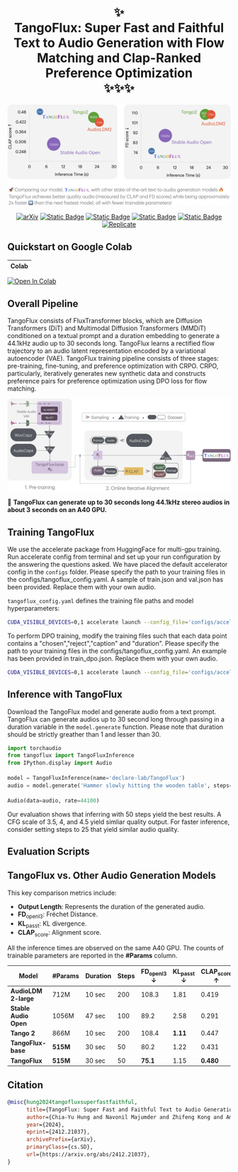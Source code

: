 <h1 align="center">✨ 
<br/>  
TangoFlux: Super Fast and Faithful Text to Audio Generation with Flow Matching and Clap-Ranked Preference Optimization 
<br/>
✨✨✨


</h1>

<div align="center">
  <img src="assets/tf_teaser.png" alt="TangoFlux" width="1000" />

<br/>

[![arXiv](https://img.shields.io/badge/Read_the_Paper-blue?link=https%3A%2F%2Fopenreview.net%2Fattachment%3Fid%3DtpJPlFTyxd%26name%3Dpdf)](https://arxiv.org/abs/2412.21037) [![Static Badge](https://img.shields.io/badge/TangoFlux-Huggingface-violet?logo=huggingface&link=https%3A%2F%2Fhuggingface.co%2Fdeclare-lab%2FTangoFlux)](https://huggingface.co/declare-lab/TangoFlux) [![Static Badge](https://img.shields.io/badge/Demos-declare--lab-brightred?style=flat)](https://tangoflux.github.io/) [![Static Badge](https://img.shields.io/badge/TangoFlux-Huggingface_Space-8A2BE2?logo=huggingface&link=https%3A%2F%2Fhuggingface.co%2Fspaces%2Fdeclare-lab%2FTangoFlux)](https://huggingface.co/spaces/declare-lab/TangoFlux) [![Static Badge](https://img.shields.io/badge/TangoFlux_Dataset-Huggingface-red?logo=huggingface&link=https%3A%2F%2Fhuggingface.co%2Fdatasets%2Fdeclare-lab%2FTangoFlux)](https://huggingface.co/datasets/declare-lab/CRPO) [![Replicate](https://replicate.com/chenxwh/tangoflux/badge)](https://replicate.com/chenxwh/tangoflux)





</div>

## Quickstart on Google Colab

| Colab |
| --- |
[![Open In Colab](https://colab.research.google.com/assets/colab-badge.svg)](https://colab.research.google.com/drive/1j__4fl_BlaVS_225M34d-EKxsVDJPRiR?usp=sharing) 

## Overall Pipeline
TangoFlux consists of FluxTransformer blocks, which are Diffusion Transformers (DiT) and Multimodal Diffusion Transformers (MMDiT) conditioned on a textual prompt and a duration embedding to generate a 44.1kHz audio up to 30 seconds long. TangoFlux learns a rectified flow trajectory to an audio latent representation encoded by a variational autoencoder (VAE). TangoFlux training pipeline consists of three stages: pre-training, fine-tuning, and preference optimization with CRPO. CRPO, particularly, iteratively generates new synthetic data and constructs preference pairs for preference optimization using DPO loss for flow matching.

![cover-photo](assets/tangoflux.png)


🚀 **TangoFlux can generate up to 30 seconds long 44.1kHz stereo audios in about 3 seconds on an A40 GPU.**

## Training TangoFlux
We use the accelerate package from HuggingFace for multi-gpu training. Run accelerate config from terminal and set up your run configuration by the answering the questions asked. We have placed the default accelerator config in the `configs` folder. Please specify the path to your training files in the configs/tangoflux_config.yaml. A sample of train.json and val.json has been provided. Replace them with your own audio.

`tangoflux_config.yaml` defines the training file paths and model hyperparameters:
```bash
CUDA_VISIBLE_DEVICES=0,1 accelerate launch --config_file='configs/accelerator_config.yaml' src/train.py   --checkpointing_steps="best" --save_every=5 --config='configs/tangoflux_config.yaml'
```

To perform DPO training, modify the training files such that each data point contains a "chosen","reject","caption" and "duration". Please specify the path to your training files in the configs/tangoflux_config.yaml. An example has been provided in train_dpo.json. Replace them with your own audio.

```bash
CUDA_VISIBLE_DEVICES=0,1 accelerate launch --config_file='configs/accelerator_config.yaml' src/train_dpo.py   --checkpointing_steps="best" --save_every=5 --config='configs/tangoflux_config.yaml'
```
## Inference with TangoFlux
Download the TangoFlux model and generate audio from a text prompt.
TangoFlux can generate audios up to 30 second long through passing in a duration variable in the `model.generate` function. Please note that duration should be strictly greather than 1 and lesser than 30.
```python
import torchaudio
from tangoflux import TangoFluxInference
from IPython.display import Audio

model = TangoFluxInference(name='declare-lab/TangoFlux')
audio = model.generate('Hammer slowly hitting the wooden table', steps=50, duration=10)

Audio(data=audio, rate=44100)
```
Our evaluation shows that inferring with 50 steps yield the best results. A CFG scale of 3.5, 4, and 4.5 yield simliar quality output.
For faster inference, consider setting steps to 25 that yield similar audio quality.

## Evaluation Scripts

## TangoFlux vs. Other Audio Generation Models

This key comparison metrics include:

- **Output Length**: Represents the duration of the generated audio.
- **FD**<sub>openl3</sub>: Fréchet Distance.
- **KL**<sub>passt</sub>: KL divergence.
- **CLAP**<sub>score</sub>: Alignment score.


All the inference times are observed on the same A40 GPU. The counts of trainable parameters are reported in the **\#Params** column.

| Model                           | \#Params  | Duration | Steps | FD<sub>openl3</sub> ↓ | KL<sub>passt</sub> ↓ | CLAP<sub>score</sub> ↑ | IS ↑ | Inference Time (s) |
|---------------------------------|-----------|----------|-------|-----------------------|----------------------|------------------------|------|--------------------|
| **AudioLDM 2-large**            | 712M      | 10 sec   | 200   | 108.3                | 1.81                 | 0.419                  | 7.9  | 24.8               |
| **Stable Audio Open**           | 1056M     | 47 sec   | 100   | 89.2                 | 2.58                 | 0.291                  | 9.9  | 8.6                |
| **Tango 2**                     | 866M      | 10 sec   | 200   | 108.4                | **1.11**             | 0.447                  | 9.0  | 22.8               |
| **TangoFlux-base**              | **515M**  | 30 sec   | 50    | 80.2                 | 1.22                 | 0.431                  | 11.7 | **3.7**            |
| **TangoFlux**                   | **515M**  | 30 sec   | 50    | **75.1**             | 1.15                 | **0.480**              | **12.2** | **3.7**         |



## Citation

```bibtex
@misc{hung2024tangofluxsuperfastfaithful,
      title={TangoFlux: Super Fast and Faithful Text to Audio Generation with Flow Matching and Clap-Ranked Preference Optimization}, 
      author={Chia-Yu Hung and Navonil Majumder and Zhifeng Kong and Ambuj Mehrish and Rafael Valle and Bryan Catanzaro and Soujanya Poria},
      year={2024},
      eprint={2412.21037},
      archivePrefix={arXiv},
      primaryClass={cs.SD},
      url={https://arxiv.org/abs/2412.21037}, 
}
```
